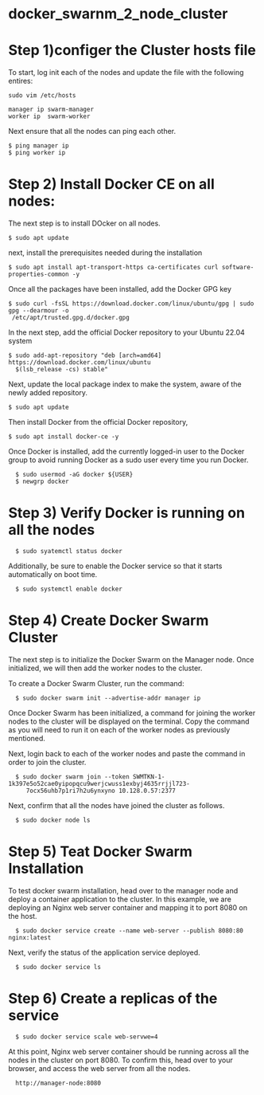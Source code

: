 # docker_swarnm_2_node_cluster
# Step 1)configer the Cluster hosts file
To start, log init each of the nodes and update the file with the following entires:

    sudo vim /etc/hosts
  
    manager ip swarm-manager
    worker ip  swarm-worker

Next ensure that all the nodes can ping each other.

    $ ping manager ip
    $ ping worker ip
# Step 2) Install Docker CE on all nodes:
The next step is to install DOcker on all nodes.
   
    $ sudo apt update
next, install the prerequisites needed during the installation

    $ sudo apt install apt-transport-https ca-certificates curl software-properties-common -y

Once all the packages have been installed, add the Docker GPG key

    $ sudo curl -fsSL https://download.docker.com/linux/ubuntu/gpg | sudo gpg --dearmour -o       
     /etc/apt/trusted.gpg.d/docker.gpg

In the next step, add the official Docker repository to your Ubuntu 22.04 system

    $ sudo add-apt-repository "deb [arch=amd64] https://download.docker.com/linux/ubuntu 
      $(lsb_release -cs) stable"

Next, update the local package index to make the system, aware of the newly added repository.

    
    $ sudo apt update

Then install Docker from the official Docker repository,

    $ sudo apt install docker-ce -y


Once Docker is installed, add the currently logged-in user to the Docker group to avoid running Docker as a sudo user every time you run Docker.

    
      $ sudo usermod -aG docker ${USER}
      $ newgrp docker

# Step 3) Verify Docker is running on all the nodes

      $ sudo syatemctl status docker

Additionally, be sure to enable the Docker service so that it starts automatically on boot time.

      $ sudo systemctl enable docker

# Step 4) Create Docker Swarm Cluster

The next step is to initialize the Docker Swarm on the Manager node. Once initialized, we will then add the worker nodes to the cluster.

To create a Docker Swarm Cluster, run the command:

      $ sudo docker swarm init --advertise-addr manager ip

Once Docker Swarm has been initialized, a command for joining the worker nodes to the cluster will be displayed on the terminal. Copy the command as you will need to run it on each of the worker nodes as previously mentioned.

Next, login back to each of the worker nodes and paste the command in order to join the cluster.

      $ sudo docker swarm join --token SWMTKN-1-1k397e5o52cae0yipopqcu9werjcwuss1exbyj4635rrjjl723- 
         7ocx56uhb7p1ri7h2u6ynxyno 10.128.0.57:2377

Next, confirm that all the nodes have joined the cluster as follows.

      $ sudo docker node ls

# Step 5) Teat Docker Swarm Installation

To test docker swarm installation, head over to the manager node and deploy a container application to the cluster. In this example, we are deploying an Nginx web server container and mapping it to port 8080 on the host.

      $ sudo docker service create --name web-server --publish 8080:80 nginx:latest

Next, verify the status of the application service deployed.

      $ sudo docker service ls

# Step 6) Create a replicas of the service

      $ sudo docker service scale web-servwe=4

At this point, Nginx web server container should be running across all the nodes in the cluster on port 8080. To confirm this, head over to your browser, and access the web server from all the nodes.

      http://manager-node:8080
      



      
  
